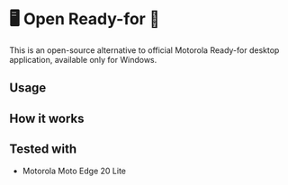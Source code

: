 # 🖥️ Open Ready-for 📱

This is an open-source alternative to official Motorola Ready-for desktop application, available only for Windows.

## Usage

## How it works

## Tested with

- Motorola Moto Edge 20 Lite
